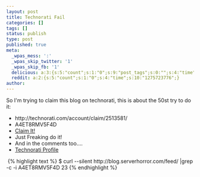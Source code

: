 ```yaml
---
layout: post
title: Technorati Fail
categories: []
tags: []
status: publish
type: post
published: true
meta:
  _wpas_mess: ':'
  _wpas_skip_twitter: '1'
  _wpas_skip_fb: '1'
  delicious: a:3:{s:5:"count";s:1:"0";s:9:"post_tags";s:0:"";s:4:"time";s:10:"1275723776";}
  reddit: a:2:{s:5:"count";s:1:"0";s:4:"time";s:10:"1275723776";}
author: 
---
```

<p>So I'm trying to claim this blog on technorati, this is about the 50st try to do it:</p>
<ul>
<li>http://technorati.com/account/claim/2513581/</li>
<li>A4ET8RMV5F4D</li>
<li><a href="http://technorati.com/account/claim/2513581/">Claim It!</a></li>
<li>Just Freaking do it!</li>
<li>And in the comments<!-- A4ET8RMV5F4D --> too....</li>
<li><a title="Technorati Profile" rel="me" href="http://technorati.com/claim/A4ET8RMV5F4D">Technorati Profile</a></li>
</ul>
<p>﻿
{% highlight text %}
$ curl --silent http://blog.serverhorror.com/feed/ |grep -c -i A4ET8RMV5F4D
23
{% endhighlight %}</p>
